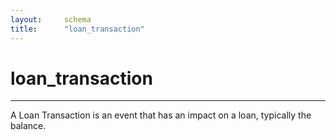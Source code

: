 ```yaml
---
layout:		schema
title:		"loan_transaction"
---
```


# loan_transaction

---

A Loan Transaction is an event that has an impact on a loan, typically the balance.